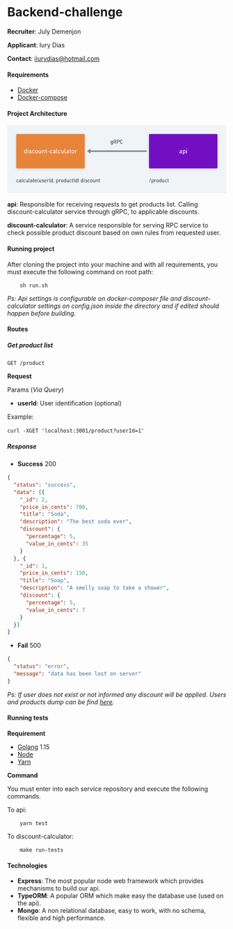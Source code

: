 # Backend-challenge

**Recruiter**: July Demenjon

**Applicant**: Iury Dias

**Contact**: iiurydias@hotmail.com

#### Requirements

* [Docker](https://docs.docker.com/get-docker/)
* [Docker-compose](https://docs.docker.com/compose/install/)

#### Project Architecture

![alt text](https://github.com/iurybranco/backend-challenge/blob/main/arch.png?raw=true "Project Architecture")

**api**: Responsible for receiving requests to get products list. Calling discount-calculator service through gRPC, to applicable discounts.

**discount-calculator**: A service responsible for serving RPC service to check possible product discount based on own rules from requested user.

#### Running project
After cloning the project into your machine and with all requirements, you must execute the following command on root path:

```shell script
    sh run.sh
```

*Ps: Api settings is configurable on docker-composer file and discount-calculator settings on config.json inside the directory and if edited should happen before building.* 

#### Routes

##### Get product list

```GET /product```

**Request**

Params (*Via Query*)

* **userId**: User identification (optional)

Example:

```curl -XGET 'localhost:3001/product?userId=1'```

##### Response

+ **Success** 200

```json
{
  "status": "success",
  "data": [{
    "_id": 2,
    "price_in_cents": 700,
    "title": "Soda",
    "description": "The best soda ever",
    "discount": {
      "percentage": 5,
      "value_in_cents": 35
    }
  }, {
    "_id": 1,
    "price_in_cents": 150,
    "title": "Soap",
    "description": "A smelly soap to take a shower",
    "discount": {
      "percentage": 5,
      "value_in_cents": 7
    }
  }]
} 
``` 
+ **Fail** 500

```json
{
  "status": "error",
  "message": "data has been lost on server"
}   
``` 

*Ps: If user does not exist or not informed any discount will be applied. Users and products dump can be find [here](https://github.com/iurybranco/backend-challenge/blob/master/dump).* 

#### Running tests

**Requirement**

* [Golang](https://golang.org/doc/install) 1.15
* [Node](https://nodejs.org/en/)
* [Yarn](https://classic.yarnpkg.com/en/docs/install)

**Command**

You must enter into each service repository and execute the following commands.

To api:
```shell script
    yarn test
```
To discount-calculator:
```shell script
    make run-tests
```

#### Technologies


* **Express**: The most popular node web framework which provides mechanisms to build our api.
* **TypeORM**: A popular ORM which make easy the database use (used on the api).
* **Mongo**: A non relational database, easy to work, with no schema, flexible and high performance.

